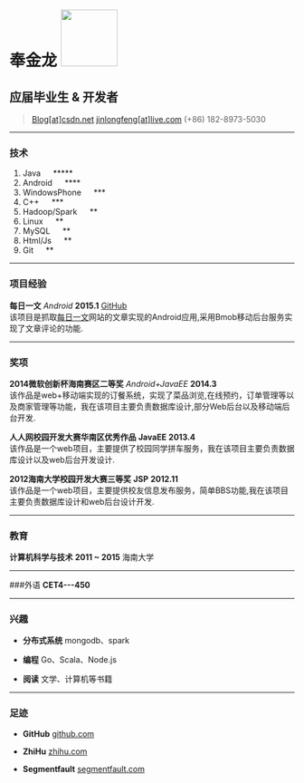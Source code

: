 # 奉金龙          <img src="http://7vzs25.com1.z0.glb.clouddn.com/viewphoto.action.jpg" width="100" height="100" />            
## 应届毕业生 & 开发者      
> [Blog[at]csdn.net](http://blog.csdn.net/jinlongfeng123/)
> [jinlongfeng[at]live.com](mailto:jinlongfeng@live.com)
> (+86) 182-8973-5030

------

### 技术

1. Java          &emsp;       \*\*\*\*\*
1. Android       &emsp;       \*\*\*\*
1. WindowsPhone  &emsp;       \*\*\*
1. C++           &emsp;       \*\*\*
1. Hadoop/Spark  &emsp;       \*\*
1. Linux         &emsp;       \*\*
1. MySQL         &emsp;       \*\*
1. Html/Js       &emsp;       \*\*
1. Git           &emsp;       \*\*


------
### 项目经验

 **每日一文**  *Android*  __2015.1__
    [GitHub](https://github.com/sunnybird/Android)  
    该项目是抓取[每日一文](http://meiriyiwen.com)网站的文章实现的Android应用,采用Bmob移动后台服务实现了文章评论的功能.

------
### 奖项
 **2014微软创新杯海南赛区二等奖**  *Android+JavaEE*  __2014.3__  
  该作品是web+移动端实现的订餐系统，实现了菜品浏览,在线预约，订单管理等以及商家管理等功能，我在该项目主要负责数据库设计,部分Web后台以及移动端后台开发.

 **人人网校园开发大赛华南区优秀作品** **JavaEE** __2013.4__  
  该作品是一个web项目，主要提供了校园同学拼车服务，我在该项目主要负责数据库设计以及web后台开发设计.

 **2012海南大学校园开发大赛三等奖** **JSP** __2012.11__  
  该作品是一个web项目，主要提供校友信息发布服务，简单BBS功能,我在该项目主要负责数据库设计和web后台设计开发.

------
### 教育

**计算机科学与技术** __2011 ~ 2015__
    海南大学

------
###外语
    **CET4---450**

------
### 兴趣

* **分布式系统**
    mongodb、spark

* **编程**
    Go、Scala、Node.js

* **阅读**
    文学、计算机等书籍

------

### 足迹

* **GitHub**
    [github.com](https://github.com/sunnybird)

* **ZhiHu**
    [zhihu.com](http://www.zhihu.com/people/jinlongfeng)

* **Segmentfault**
    [segmentfault.com](http://segmentfault.com/u/jinlongfeng123)
